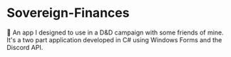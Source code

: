 # Sovereign-Finances
🎲 An app I designed to use in a D&amp;D campaign with some friends of mine. It's a two part application developed in C# using Windows Forms and the Discord API.

